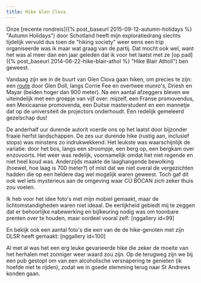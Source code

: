 ```yaml
---
title: Hike Glen Clova
---
```

Onze [recente rondreis]({% post_baseurl 2015-09-12-autumn-holidays %} "Autumn Holidays") door Schotland heeft mijn exploratiedrang slechts tijdelijk vervuld dus toen de "hiking society" weer eens een trip organiseerde was ik maar wat graag van de partij. Dat mocht ook wel, want het was al meer dan een jaar geleden dat ik voor het laatst met ze [op pad]({% post_baseurl 2014-06-22-hike-blair-athol %} "Hike Blair Atholl") ben geweest.

Vandaag zijn we in de buurt van Glen Clova gaan hiken, om precies te zijn: een [route](http://www.walkhighlands.co.uk/angus/mayar-driesh.shtml) door Glen Doll, langs Corrie Fee en overtwee munro's, Driesh en Mayar (beiden hoger dan 900 meter). Na een aantal afzeggers bleven we uiteindelijk met een groepje van vijf over: mijzelf, een Franse promovendus, een Mexicaanse promovenda, een Duitse masterstudent en een mannetje dat op de universiteit de projectors onderhoudt. Een redelijk gemeleerd gezelschap dus!

De anderhalf uur durende autorit voerde ons op het laatst door bijzonder fraaie herfst landschappen. De zes uur durende hike (rustig aan, inclusief stops) was minstens zo indrukwekkend. Het leukste was waarschijnlijk de variatie: door het bos, langs een stroompje, een berg op, een bergkam over enzovoorts. Het weer was redelijk, voornamelijk omdat het niet regende en niet heel koud was. Anderzijds maakte de laaghangende bewolking (hoewel, hoe laag is 700 meter?) of mist dat we niet overal de vergezichten hadden die op een heldere dag wel mogelijk waren geweest. Toch gaf dit ook wel iets mysterieus aan de omgeving waar CÙ BÒCAN zich zeker thuis zou voelen.

Ik heb voor het idee foto's met mijn mobiel gemaakt, maar de lichtomstandigheden waren niet ideaal. De eerlijkheid gebiedt mij te zeggen dat er behoorlijke nabewerking en bijlkeuring nodig was om toonbare prenten over te houden, maar oordeel vooral zelf:
[nggallery id=99]

En bekijk ook een aantal foto's die een van de de hike-genoten met zijn DLSR heeft gemaakt:
[nggallery id=100]

Al met al was het een erg leuke gevarieerde hike die zeker de moeite van het herhalen met zonniger weer waard zou zijn. Op de terugweg zijn we bij een pub gestopt om van een alcoholische versnapering te genieten (ik hoefde niet te rijden), zodat we in goede stemming terug naar St Andrews konden gaan.